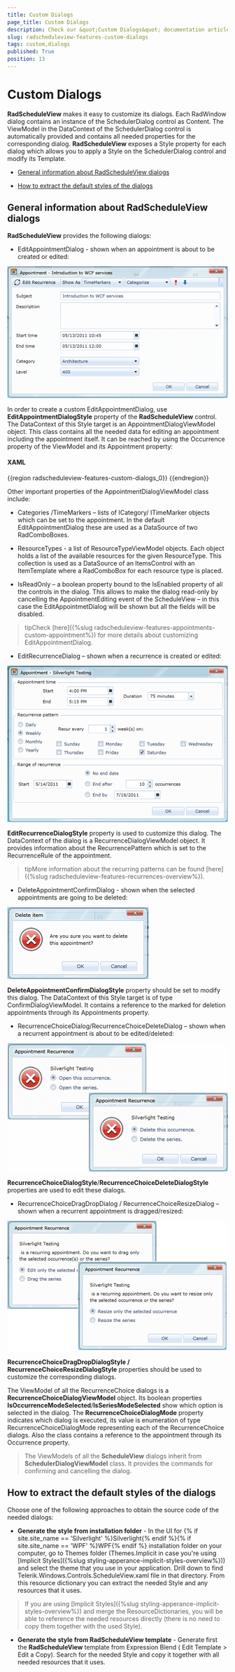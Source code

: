 ```yaml
---
title: Custom Dialogs
page_title: Custom Dialogs
description: Check our &quot;Custom Dialogs&quot; documentation article for the RadScheduleView {{ site.framework_name }} control.
slug: radscheduleview-features-custom-dialogs
tags: custom,dialogs
published: True
position: 13
---
```


# Custom Dialogs


__RadScheduleView__ makes it easy to customize its dialogs. Each RadWindow dialog contains an instance of the SchedulerDialog control as Content. The ViewModel in the DataContext of the SchedulerDialog control is automatically provided and contains all needed properties for the corresponding dialog. __RadScheduleView__ exposes a Style property for each dialog which allows you to apply a Style on the SchedulerDialog control and modify its Template.      

* [General information about RadScheduleView dialogs](#general-information-about-radscheduleview-dialogs)

* [How to extract the default styles of the dialogs](#how-to-extract-the-default-styles-of-the-dialogs)

## General information about RadScheduleView dialogs

__RadScheduleView__ provides the following dialogs:        

* EditAppointmentDialog - shown when an appointment is about to be created or edited: 

![RadScheduleView EditAppointmentDialog](images/radscheduleview_editappointmentdialog.png)

In order to create a custom EditAppointmentDialog, use __EditAppointmentDialogStyle__ property of the __RadScheduleView__ control.  The DataContext of this Style target is an AppointmentDialogViewModel object. This class contains all the needed data for editing an appointment including the appointment itself. It can be reached by using the Occurrence property of the ViewModel and its Appointment property:        

#### __XAML__

{{region radscheduleview-features-custom-dialogs_0}}
	<TextBox Grid.Row="0" Grid.Column="1" Grid.ColumnSpan="2" Margin="3"
	   IsReadOnly="{Binding IsReadOnly}"
	   Text="{Binding Occurrence.Appointment.Subject, Mode=TwoWay}"
	   telerik:StyleManager.Theme="{StaticResource Theme}" />
{{endregion}}

Other important properties of the AppointmentDialogViewModel class include:

-  Categories /TimeMarkers – lists of ICategory/ ITimeMarker objects which can be set to the appointment.  In the default EditAppointmentDialog these are used as a DataSource of two RadComboBoxes.

-  ResourceTypes - a list of ResourceTypeViewModel objects.  Each object holds a list of the available resources for the given ResourceType. This collection is used as a DataSource of an ItemsControl with an ItemTemplate where a RadComboBox for each resource type is placed.

-  IsReadOnly – a boolean property bound to the IsEnabled property of all the controls in the dialog. This allows to make the dialog read-only by cancelling the AppointmentEditing event of the ScheduleView – in this case the EditAppointmetDialog will be shown but all the fields will be disabled.

>tipCheck [here]({%slug radscheduleview-features-appointments-custom-appointment%}) for more details about customizing EditAppointmentDialog.        

* EditRecurrenceDialog – shown when a recurrence is created or edited: 

![RadScheduleView EditRecurrenceDialog](images/radscheduleview_recurrenceeditdialog.png)

__EditRecurrenceDialogStyle__ property is used to customize this dialog.  The DataContext of the dialog is a RecurrenceDialogViewModel object. It provides information about the RecurrencePattern which is set to the RecurrenceRule of the appointment.
        

>tipMore information about the recurring patterns can be found [here]({%slug radscheduleview-features-recurrences-overview%}).        

* DeleteAppointmentConfirmDialog - shown when the selected appointments are going to be deleted: 

![RadScheduleView DeleteAppointmentConfirmDialog](images/radscheduleview_deleteappointmentconfirmdialog.png)

__DeleteAppointmentConfirmDialogStyle__ property should be set to modify this dialog.  The DataContext of this Style target is of type ConfirmDialogViewModel.  It contains  a reference to the marked for deletion appointments through its Appointments property.        

* RecurrenceChoiceDialog/RecurrenceChoiceDeleteDialog – shown when a recurrent appointment is about to be edited/deleted: 

![RadScheduleView RecurrenceChoiceDialogs](images/radscheduleview_recurrencechoicedialogs_1.png)

__RecurrenceChoiceDialogStyle__/__RecurrenceChoiceDeleteDialogStyle__ properties are used to edit these dialogs.        

* RecurrenceChoiceDragDropDialog / RecurrenceChoiceResizeDialog – shown when a recurrent appointment is dragged/resized: 

![RadScheduleView RecurrenceChoiceDialogs](images/radscheduleview_recurrencechoicedialogs.png)

__RecurrenceChoiceDragDropDialogStyle / RecurrenceChoiceResizeDialogStyle__ properties should be used to customize the corresponding dialogs.        

The ViewModel of all the RecurrenceChoice dialogs is a __RecurrenceChoiceDialogViewModel__ object. Its boolean properties __IsOccurrenceModeSelected__/__IsSeriesModeSelected__ show which option is selected in the dialog. The __RecurrenceChoiceDialogMode__ property indicates which dialog is executed, its value is enumeration of type RecurrenceChoiceDialogMode representing each of the RecurrenceChoice dialogs. Also the class contains a reference to the appointment through its Occurrence property.        

>The ViewModels of all the __ScheduleView__ dialogs inherit from __SchedulerDialogViewModel__ class. It provides the commands for confirming and cancelling the dialog.          

## How to extract the default styles of the dialogs

Choose one of the following approaches to obtain the source code of the needed dialogs:

* __Generate the style from installation folder__ - In the UI for {% if site.site_name == 'Silverlight' %}Silverlight{% endif %}{% if site.site_name == 'WPF' %}WPF{% endif %} installation folder on your computer, go to Themes folder (Themes.Implicit in case you're using [Implicit Styles]({%slug styling-apperance-implicit-styles-overview%})) and select the theme that you use in your application. Drill down to find Telerik.Windows.Controls.ScheduleView.xaml file in that directory. From this resource dictionary you can extract the needed Style and any resources that it uses.

>If you are using [Implicit Styles]({%slug styling-apperance-implicit-styles-overview%}) and merge the ResourceDictionaries, you will be able to reference the needed resources directly (there is no need to copy them together with the used Style). 

* __Generate the style from RadScheduleView template__ - Generate first the __RadScheduleView__ template from Expression Blend ( Edit Template > Edit a Copy). Search for the needed Style and copy it together with all needed resources that it uses.

